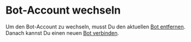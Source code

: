 # Bot-Account wechseln

Um den Bot-Account zu wechseln, musst Du den aktuellen [Bot entfernen](/docs/de/bot-aus-dem-chat-entfernen.html). Danach kannst Du einen neuen [Bot verbinden](/docs/de/chatbot-verbinden.html).